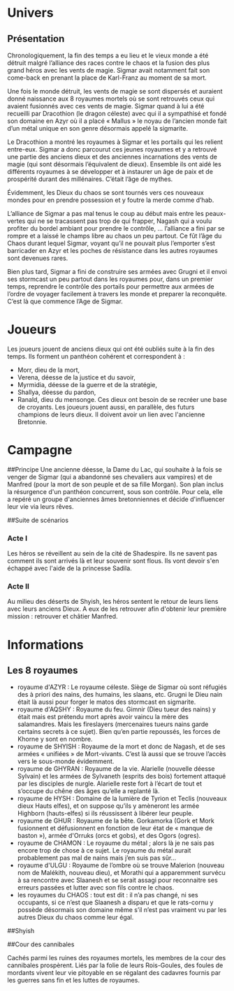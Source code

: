 # Univers

## Présentation
Chronologiquement, la fin des temps a eu lieu et le vieux monde a été détruit malgré l’alliance des races contre le chaos et la fusion des plus grand héros avec les vents de magie. Sigmar avait notamment fait son come-back en prenant la place de Karl-Franz au moment de sa mort.

Une fois le monde détruit, les vents de magie se sont dispersés et auraient donné naissance aux 8 royaumes mortels où se sont retrouvés ceux qui avaient fusionnés avec ces vents de magie. Sigmar quand à lui a été recueilli par Dracothion (le dragon céleste) avec qui il a sympathisé et fondé son domaine en Azyr où il a placé « Mallus » le noyau de l’ancien monde fait d’un métal unique en son genre désormais appelé la sigmarite.

Le Dracothion a montré les royaumes à Sigmar et les portails qui les relient entre-eux. Sigmar a donc parcourut ces jeunes royaumes et y a retrouvé une partie des anciens dieux et des anciennes incarnations des vents de magie (qui sont désormais l’équivalent de dieux). Ensemble ils ont aidé les différents royaumes à se développer et à instaurer un âge de paix et de prospérité durant des millénaires. C’était l’âge de mythes.

Évidemment, les Dieux du chaos se sont tournés vers ces nouveaux mondes pour en prendre possession et y foutre la merde comme d’hab.

L’alliance de Sigmar a pas mal tenus le coup au début mais entre les peaux-vertes qui ne se tracassent pas trop de qui frapper, Nagash qui a voulu profiter du bordel ambiant pour prendre le contrôle, ... l’alliance a fini par se rompre et a laissé le champs libre au chaos un peu partout. Ce fût l’âge du Chaos durant lequel Sigmar, voyant qu’il ne pouvait plus l’emporter s’est barricader en Azyr et les poches de résistance dans les autres royaumes sont devenues rares.

Bien plus tard, Sigmar a fini de construire ses armées avec Grugni et il envoi ses stormcast un peu partout dans les royaumes pour, dans un premier temps, reprendre le contrôle des portails pour permettre aux armées de l’ordre de voyager facilement à travers les monde et preparer la reconquête. C’est là que commence l’Age de Sigmar.


# Joueurs
Les joueurs jouent de anciens dieux qui ont été oubliés suite à la fin des temps. Ils forment un panthéon cohérent et correspondent à :
* Morr, dieu de la mort,
* Verena, déesse de la justice et du savoir,
* Myrmidia, déesse de la guerre et de la stratégie,
* Shallya, déesse du pardon,
* Ranald, dieu du mensonge.
Ces dieux ont besoin de se recréer une base de croyants.
Les joueurs jouent aussi, en parallèle, des futurs champions de leurs dieux. Il doivent avoir un lien avec l'ancienne Bretonnie.


# Campagne

##Principe
Une ancienne déesse, la Dame du Lac, qui souhaite à la fois se venger de Sigmar (qui a abandonné ses chevaliers aux vampires) et de Manfred (pour la mort de son peuple et de sa fille Morgan). Son plan inclus la résurgence d'un panthéon concurrent, sous son contrôle.
Pour cela, elle a repéré un groupe d'anciennes âmes bretonniennes et décide d'influencer leur vie via leurs rêves.

##Suite de scénarios

### Acte I
Les héros se réveillent au sein de la cité de Shadespire. Ils ne savent pas comment ils sont arrivés là et leur souvenir sont flous. Ils vont devoir s'en échappé avec l'aide de la princesse Sadila.

### Acte II
Au milieu des déserts de Shyish, les héros sentent le retour de leurs liens avec leurs anciens Dieux. A eux de les retrouver afin d'obtenir leur première mission : retrouver et châtier Manfred.


# Informations

## Les 8 royaumes
* royaume d'AZYR : Le royaume céleste. Siège de Sigmar où sont réfugiés des à priori des nains, des humains, les slaans, etc. Grugni le Dieu nain était là aussi pour forger le matos des stormcast en sigmarite.
* royaume d'AQSHY : Royaume du feu. Gimnir (Dieu tueur des nains) y était mais est prétendu mort après avoir vaincu la mère des salamandres. Mais les fireslayers (mercenaires tueurs nains garde certains secrets à ce sujet). Bien qu’en partie repoussés, les forces de Khorne y sont en nombre.
* royaume de SHYISH : Royaume de la mort et donc de Nagash, et de ses armées « unifiées » de Mort-vivants. C’est là aussi que se trouve l’accès vers le sous-monde évidemment.
* royaume de GHYRAN : Royaume de la vie. Alarielle (nouvelle déesse Sylvain) et les armées de Sylvaneth (esprits des bois) fortement attaqué par les disciples de nurgle. Alarielle reste fort à l’écart de tout et s’occupe du chêne des âges qu’elle a replanté là.
* royaume de HYSH : Domaine de la lumière de Tyrion et Teclis (nouveaux dieux Hauts elfes), et on suppose qu’ils y amèneront les armée Highborn (hauts-elfes) si ils réussissent à libérer leur peuple.
* royaume de GHUR : Royaume de la bête. Gorkamorka (Gork et Mork fusionnent et défusionnent en fonction de leur état de « manque de baston »), armée d'Orruks (orcs et gobs), et des Ogors (ogres).
* royaume de CHAMON : Le royaume du métal ; alors là je ne sais pas encore trop de chose à ce sujet. Le royaume du métal aurait probablement pas mal de nains mais j’en suis pas sûr…
* royaume d'ULGU : Royaume de l’ombre où se trouve Malerion (nouveau nom de Malékith, nouveau dieu), et Morathi qui a apparemment survécu à sa rencontre avec Slaanesh et se serait assagi pour reconnaitre ses erreurs passées et lutter avec son fils contre le chaos.
* les royaumes du CHAOS : tout est dit : il n’a pas changé, ni ses occupants, si ce n’est que Slaanesh a disparu et que le rats-cornu y possède désormais son domaine même s’il n’est pas vraiment vu par les autres Dieux du chaos comme leur égal.

##Shyish

##Cour des cannibales

Cachés parmi les ruines des royaumes mortels, les membres de la cour des cannibales prospèrent. Liés par la folie de leurs Rois-Goules, des foules de mordants vivent leur vie pitoyable en se régalant des cadavres fournis par les guerres sans fin et les luttes de royaumes.
